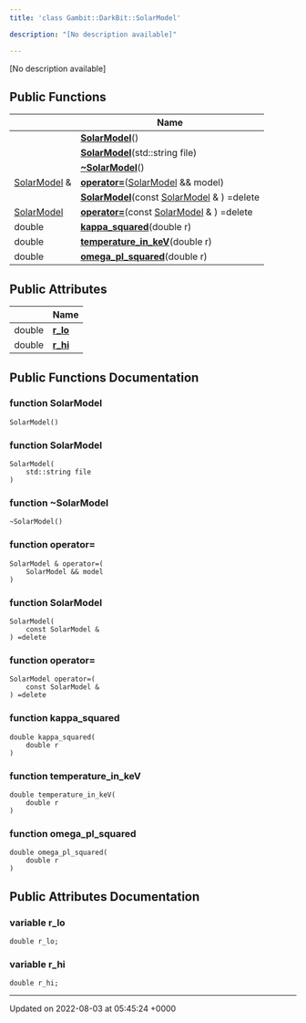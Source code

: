 ```yaml
---
title: 'class Gambit::DarkBit::SolarModel'

description: "[No description available]"

---
```









[No description available]

## Public Functions

|                | Name           |
| -------------- | -------------- |
| | **[SolarModel](/documentation/code/main/classes/classgambit_1_1darkbit_1_1solarmodel/#function-solarmodel)**() |
| | **[SolarModel](/documentation/code/main/classes/classgambit_1_1darkbit_1_1solarmodel/#function-solarmodel)**(std::string file) |
| | **[~SolarModel](/documentation/code/main/classes/classgambit_1_1darkbit_1_1solarmodel/#function-~solarmodel)**() |
| [SolarModel](/documentation/code/main/classes/classgambit_1_1darkbit_1_1solarmodel/) & | **[operator=](/documentation/code/main/classes/classgambit_1_1darkbit_1_1solarmodel/#function-operator=)**([SolarModel](/documentation/code/main/classes/classgambit_1_1darkbit_1_1solarmodel/) && model) |
| | **[SolarModel](/documentation/code/main/classes/classgambit_1_1darkbit_1_1solarmodel/#function-solarmodel)**(const [SolarModel](/documentation/code/main/classes/classgambit_1_1darkbit_1_1solarmodel/) & ) =delete |
| [SolarModel](/documentation/code/main/classes/classgambit_1_1darkbit_1_1solarmodel/) | **[operator=](/documentation/code/main/classes/classgambit_1_1darkbit_1_1solarmodel/#function-operator=)**(const [SolarModel](/documentation/code/main/classes/classgambit_1_1darkbit_1_1solarmodel/) & ) =delete |
| double | **[kappa_squared](/documentation/code/main/classes/classgambit_1_1darkbit_1_1solarmodel/#function-kappa-squared)**(double r) |
| double | **[temperature_in_keV](/documentation/code/main/classes/classgambit_1_1darkbit_1_1solarmodel/#function-temperature-in-kev)**(double r) |
| double | **[omega_pl_squared](/documentation/code/main/classes/classgambit_1_1darkbit_1_1solarmodel/#function-omega-pl-squared)**(double r) |

## Public Attributes

|                | Name           |
| -------------- | -------------- |
| double | **[r_lo](/documentation/code/main/classes/classgambit_1_1darkbit_1_1solarmodel/#variable-r-lo)**  |
| double | **[r_hi](/documentation/code/main/classes/classgambit_1_1darkbit_1_1solarmodel/#variable-r-hi)**  |

## Public Functions Documentation

### function SolarModel

```
SolarModel()
```


### function SolarModel

```
SolarModel(
    std::string file
)
```


### function ~SolarModel

```
~SolarModel()
```


### function operator=

```
SolarModel & operator=(
    SolarModel && model
)
```


### function SolarModel

```
SolarModel(
    const SolarModel & 
) =delete
```


### function operator=

```
SolarModel operator=(
    const SolarModel & 
) =delete
```


### function kappa_squared

```
double kappa_squared(
    double r
)
```


### function temperature_in_keV

```
double temperature_in_keV(
    double r
)
```


### function omega_pl_squared

```
double omega_pl_squared(
    double r
)
```


## Public Attributes Documentation

### variable r_lo

```
double r_lo;
```


### variable r_hi

```
double r_hi;
```


-------------------------------

Updated on 2022-08-03 at 05:45:24 +0000